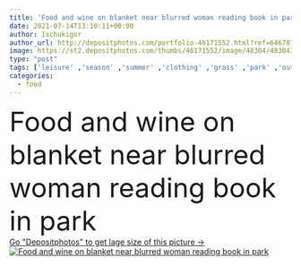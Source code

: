 ```yaml
---
title: 'Food and wine on blanket near blurred woman reading book in park '
date: 2021-07-14T13:10:11+00:00
author: Ischukigor
author_url: http://depositphotos.com/portfolio-46171552.html?ref=64678756
image: https://st2.depositphotos.com/thumbs/46171552/image/48304/483043846/api_thumb_450.jpg?forcejpeg=true
type: "post"
tags: ['leisure' ,'season' ,'summer' ,'clothing' ,'grass' ,'park' ,'outdoors' ,'fresh' ,'caucasian' ,'plants' ,'flora' ,'flowers' ,'meat' ,'food' ,'tasty' ,'delicious' ,'juicy' ,'meal' ,'brunette' ,'whole' ,'ripe' ,'blanket' ,'bouquet' ,'basket' ,'blur' ,'gourmet' ,'woman' ,'lifestyle' ,'organic' ,'cheese' ,'literature' ,'clothes' ,'grape' ,'dress' ,'bread' ,'books' ,'picnic' ,'strawberries' ,'fruits' ,'ham' ,'daytime' ,'novel' ,'peaches' ,'prosciutto' ,'one person' ,'young adult' ,'Straw Hat' ,'sun hat' ]
categories: 
  - food
---
```

<div aling="center">
            <font size="60"> Food and wine on blanket near blurred woman reading book in park</font>   
</div>
<div>
    <a href='https://depositphotos.com/483043846/stock-photo-food-wine-blanket-blurred-woman.html?ref=64678756' target=_blank > Go "Depositphotos" to get lage size of this picture ->
        <img href='https://depositphotos.com/483043846/stock-photo-food-wine-blanket-blurred-woman.html?ref=64678756' src='https://st2.depositphotos.com/46171552/48304/i/950/depositphotos_483043846-stock-photo-food-wine-blanket-blurred-woman.jpg?forcejpeg=true' alt='Food and wine on blanket near blurred woman reading book in park' >
    </a>
</div>
